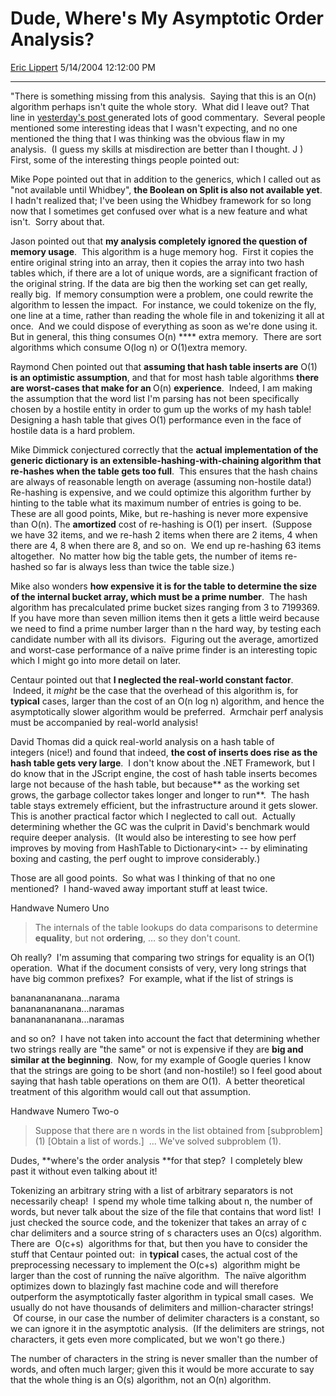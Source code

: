 <div id="page">

# Dude, Where's My Asymptotic Order Analysis?

[Eric Lippert](https://social.msdn.microsoft.com/profile/Eric%20Lippert) 5/14/2004 12:12:00 PM

-----

<div id="content">

<span>"There is something missing from this analysis.  Saying that this is an </span><span>O(n) </span><span>algorithm perhaps isn't quite the whole story.  What did I leave out?</span><span> </span> <span></span> <span>That line in [yesterday's post ](http://blogs.msdn.com/ericlippert/archive/2004/05/13/131533.aspx)generated lots of good commentary.  Several people mentioned some interesting ideas that I wasn't expecting, and no one mentioned the thing that I was thinking was the obvious flaw in my analysis.  (I guess my skills at misdirection are better than I thought. </span><span>J</span><span> )  First, some of the interesting things people pointed out: </span>

<span></span> <span>Mike Pope pointed out that in addition to the generics, which I called out as "not available until Whidbey", **<span>the Boolean on </span>**</span>**<span>Split</span><span> is also not available yet</span>**<span>.  I hadn't realized that; I've been using the Whidbey framework for so long now that I sometimes get confused over what is a new feature and what isn't.  Sorry about that. </span>

<span></span> <span>Jason pointed out that **<span>my analysis completely ignored the question of memory usage</span>**.  This algorithm is a huge memory hog.  First it copies the entire original string into an array, then it copies the array into two hash tables which, if there are a lot of unique words, are a significant fraction of the original string. If the data are big then the working set can get really, really big.  </span> <span>If memory consumption were a problem, one could rewrite the algorithm to lessen the impact.  For instance, we could tokenize on the fly, one line at a time, rather than reading the whole file in and tokenizing it all at once.  And we could dispose of everything as soon as we're done using it.  But in general, this thing consumes <span>O(n)</span> **** extra memory.  There are sort algorithms which consume <span>O(log n)</span> or <span>O(1)</span>extra memory. </span>

<span></span> <span>Raymond Chen pointed out that <span>**assuming that hash table inserts are** <span>O(1)</span> **is an optimistic assumption**</span>, and that for most hash table algorithms **<span>there are worst-cases that make for an </span>**</span><span>O(n) </span>**<span>experience</span>**<span>.  Indeed, I am making the assumption that the word list I'm parsing has not been specifically chosen by a hostile entity in order to gum up the works of my hash table\!  Designing a hash table that gives </span><span>O(1) </span><span>performance even in the face of hostile data is a hard problem. </span>

<span></span> <span>Mike Dimmick conjectured correctly that the **<span>actual</span>** **<span>implementation of the generic dictionary is an extensible-hashing-with-chaining algorithm that re-hashes when the table gets too full</span>**.  This ensures that the hash chains are always of reasonable length on average (assuming non-hostile data\!)  Re-hashing is expensive, and we could optimize this algorithm further by hinting to the table what its maximum number of entries is going to be.  </span> <span>These are all good points, Mike, but re-hashing is never more expensive than </span><span>O(n).</span><span> T</span><span>he **<span>amortized</span>** cost of re-hashing is </span><span>O(1) </span><span>per insert.  (Suppose we have 32 items, and we re-hash 2 items when there are 2 items, 4 when there are 4, 8 when there are 8, and so on.  We end up re-hashing 63 items altogether.  No matter how big the table gets, the number of items re-hashed so far is always less than twice the table size.) </span>

<span></span> <span>Mike also wonders **<span>how expensive it is for the table to determine the size of the internal bucket array, which must be a prime number</span>**.  The hash algorithm has precalculated prime bucket sizes ranging from 3 to 7199369.  If you have more than seven million items then it gets a little weird because we need to find a prime number larger than </span><span>n </span><span>the hard way, by testing each candidate number with all its divisors.  Figuring out the average, amortized and worst-case performance of a naïve prime finder is an interesting topic which I might go into more detail on later.  </span>

<span></span> <span>Centaur pointed out that **<span>I neglected the real-world constant factor</span>**.  Indeed, it *<span>might</span>* be the case that the overhead of this algorithm is, for **<span>typical</span>** cases, larger than the cost of an </span><span>O(n log n) </span><span>algorithm, and hence the asymptotically slower algorithm would be preferred.  Armchair perf analysis must be accompanied by real-world analysis\! </span>

<span></span> <span>David Thomas did a quick real-world analysis on a hash table of integers (nice\!) and found that indeed, **<span>the cost of inserts does rise as the hash table gets very large</span>**.  I don't know about the .NET Framework, but I do know that in the JScript engine, the cost of hash table inserts becomes large not because of the hash table, but because**<span> as the working set grows, the garbage collector takes longer and longer to run</span>**.  The hash table stays extremely efficient, but the infrastructure around it gets slower. This is another practical factor which I neglected to call out.  Actually determining whether the GC was the culprit in David's benchmark would require deeper analysis.  (It would also be interesting to see how perf improves by moving from HashTable to Dictionary\<int\> -- by eliminating boxing and casting, the perf ought to improve considerably.) </span>

<span></span> <span>Those are all good points.  So what was I thinking of that no one mentioned?  I hand-waved away important stuff at least twice. </span>

<span></span> <span class="underline"><span>Handwave Numero Uno </span></span>

<span></span>

> <span>The internals of the table lookups do data comparisons to determine **<span>equality</span>**, but not **<span>ordering</span>**, … so they don't count. </span><span></span>

<span></span> <span>Oh really?  I'm assuming that comparing two strings for equality is an </span><span>O(1) </span><span>operation.  What if the document consists of very, very long strings that have big common prefixes?  For example, what if the list of strings is </span>

<span></span> <span>banananananana...narama  
</span><span>banananananana...naramas  
</span><span>banananananana...naramas </span>

<span></span> <span>and so on?  I have not taken into account the fact that determining whether two strings really are "the same" or not is expensive if they are **<span>big and similar at the beginning</span>**.  Now, for my example of Google queries I know that the strings are going to be short (and non-hostile\!) so I feel good about saying that hash table operations on them are </span><span>O(1). </span><span> A better theoretical treatment of this algorithm would call out that assumption. </span>

<span></span> <span class="underline"><span>Handwave Numero Two-o </span></span>

<span></span>

> <span>Suppose that there are </span><span>n</span><span> words in the list obtained from \[subproblem\] (1) \[Obtain a list of words.\]  ... <span>We've solved subproblem (1).  </span></span>

<span></span> <span>Dudes, **<span>where's the order analysis </span>**for that step?  I completely blew past it without even talking about it\! </span>

<span></span> <span>Tokenizing an arbitrary string with a list of arbitrary separators is not necessarily cheap\!  I spend my whole time talking about <span>n</span>, the number of words, but never talk about the size of the file that contains that word list\!  </span> <span>I just checked the source code, and the tokenizer that takes an array of </span><span>c </span><span>char delimiters and a source string of </span><span>s</span><span> characters uses an </span><span>O(cs) </span><span>algorithm.  There are  </span><span>O(c+s) </span><span> algorithms for that, but then you have to consider the stuff that Centaur pointed out:  in **<span>typical</span>** cases, the actual cost of the preprocessing necessary to implement the </span><span>O(c+s) </span><span> algorithm might be larger than the cost of running the naïve algorithm.  The naïve algorithm optimizes down to blazingly fast machine code and will therefore outperform the asymptotically faster algorithm in typical small cases.  We usually do not have thousands of delimiters and million-character strings\!  Of course, in our case the number of delimiter characters is a constant, so we can ignore it in the asymptotic analysis.  (If the delimiters are strings, not characters, it gets even more complicated, but we won't go there.) </span>

<span></span> <span>The number of characters in the string is never smaller than the number of words, and often much larger; given this it would be more accurate to say that the whole thing is an </span><span>O(s) </span><span>algorithm, not an </span><span>O(n) </span><span>algorithm.  </span>

<span></span> 

</div>

</div>

